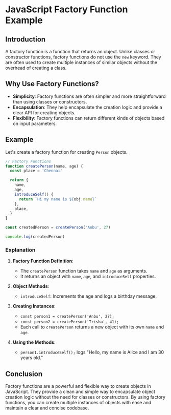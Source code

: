 # JavaScript Factory Function Example

## Introduction

A factory function is a function that returns an object. Unlike classes or constructor functions, factory functions do not use the `new` keyword. They are often used to create multiple instances of similar objects without the overhead of creating a class.

## Why Use Factory Functions?

- **Simplicity**: Factory functions are often simpler and more straightforward than using classes or constructors.
- **Encapsulation**: They help encapsulate the creation logic and provide a clear API for creating objects.
- **Flexibility**: Factory functions can return different kinds of objects based on input parameters.

## Example

Let's create a factory function for creating `Person` objects.

```js
// Factory Functions
function createPerson(name, age) {
  const place = 'Chennai'

  return {
    name,
    age,
    introduceSelf() {
      return `Hi my name is ${obj.name}`
    },
    place,
  }
}

const createdPerson = createPerson('Anbu', 27)

console.log(createdPerson)
```

### Explanation

1. **Factory Function Definition**:

   - The `createPerson` function takes `name` and `age` as arguments.
   - It returns an object with `name`, `age`, and `introduceSelf` properties.

2. **Object Methods**:

   - `introduceSelf`: Increments the age and logs a birthday message.

3. **Creating Instances**:

   - `const person1 = createPerson('Anbu', 27);`
   - `const person2 = createPerson('Trisha', 41);`
   - Each call to `createPerson` returns a new object with its own `name` and `age`.

4. **Using the Methods**:
   - `person1.introduceSelf();` logs "Hello, my name is Alice and I am 30 years old."

## Conclusion

Factory functions are a powerful and flexible way to create objects in JavaScript. They provide a clean and simple way to encapsulate object creation logic without the need for classes or constructors. By using factory functions, you can create multiple instances of objects with ease and maintain a clear and concise codebase.

